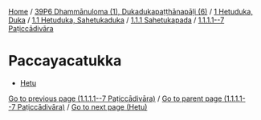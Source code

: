 
[Home](/) / [39P6 Dhammānuloma (1), Dukadukapaṭṭhānapāḷi (6)](../../../../../39P6.md) / [1 Hetuduka, Duka](../../../../1.md) / [1.1 Hetuduka, Sahetukaduka](../../../1.1.md) / [1.1.1 Sahetukapada](../../1.1.1.md) / [1.1.1.1--7 Paṭiccādivāra](../1.1.1.1--7.md)

# Paccayacatukka

* [Hetu](Paccayacatukka/Hetu.md)

[Go to previous page (1.1.1.1--7 Paṭiccādivāra)](../1.1.1.1--7.md) / [Go to parent page (1.1.1.1--7 Paṭiccādivāra)](../1.1.1.1--7.md) / [Go to next page (Hetu)](Paccayacatukka/Hetu.md)



